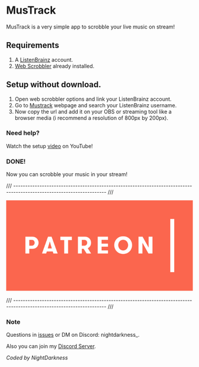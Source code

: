 # MusTrack

MusTrack is a very simple app to scrobble your live music on stream!

## Requirements
1) A [ListenBrainz](https://listenbrainz.org/) account.
2) [Web Scrobbler](https://web-scrobbler.com/) already installed.

## Setup without download.

1) Open web scrobbler options and link your ListenBrainz account.
2) Go to [Mustrack](https://mustrack.nightdarkness.com/) webpage and search your ListenBrainz username.
3) Now copy the url and add it on your OBS or streaming tool like a browser media (i recommend a resolution of 800px by 200px).

### Need help?
Watch the setup [video](https://youtu.be/fQeNWUdnffk) on YouTube!
    

### DONE!

Now you can scrobble your music in your stream!

/// --------------------------------------------------------------------------------------------------------------------- ///

[![](patreon-logo.webp)](https://patreon.com/NightDarkness)

/// --------------------------------------------------------------------------------------------------------------------- ///

### Note

Questions in [issues](https://github.com/NIghtDarkness/MusTrack/issues) or DM on Discord: nightdarkness_.

Also you can join my [Discord Server](https://discord.com/invite/PzNSYnjvrf).

_Coded by NightDarkness_
